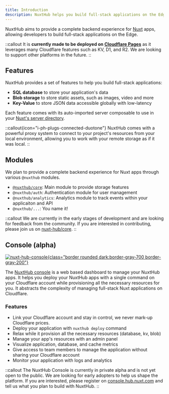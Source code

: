 ```yaml
---
title: Introduction
description: NuxtHub helps you build full-stack applications on the Edge.
---
```


NuxtHub aims to provide a complete backend experience for [Nuxt](https://nuxt.com) apps, allowing developers to build full-stack applications on the Edge.

::callout
It is **currently made to be deployed on [Cloudflare Pages](https://pages.cloudflare.com)** as it leverages many Cloudflare features such as KV, D1, and R2. We are looking to support other platforms in the future.
::

## Features

NuxtHub provides a set of features to help you build full-stack applications:
- **SQL database** to store your application's data
- **Blob storage** to store static assets, such as images, video and more
- **Key-Value** to store JSON data accessible globally with low-latency

Each feature comes with its auto-imported server composable to use in your [Nuxt's server directory](https://nuxt.com/docs/guide/directory-structure/server).

::callout{icon="i-ph-plugs-connected-duotone"}
NuxtHub comes with a powerful proxy system to connect to your project's resources from your local environment, allowing you to work with your remote storage as if it was local.
::

## Modules

We plan to provide a complete backend experience for Nuxt apps through various `@nuxthub` modules.

- [`@nuxthub/core`](https://github.com/nuxt-hub/core): Main module to provide storage features
- `@nuxthub/auth`: Authentication module for user management
- `@nuxthub/analytics`: Analytics module to track events within your applicaiton and API
- `@nuxthub/...`: You name it!

::callout
We are currently in the early stages of development and are looking for feedback from the community. If you are interested in contributing, please join us on [nuxt-hub/core](https://github.com/nuxt-hub/core).
::

## Console (alpha)

[![nuxt-hub-console](/nuxthub-console.png){class="border rounded dark:border-gray-700 border-gray-200"}](https://console.hub.nuxt.com)

The [NuxtHub console](https://console.hub.nuxt.com) is a web based dashboard to manage your NuxtHub apps. It helps you deploy your NuxtHub apps with a single command on your Cloudflare account while provisioning all the necessary resources for you. It abstracts the complexity of managing full-stack Nuxt applications on Cloudflare.

### Features

- Link your Cloudflare account and stay in control, we never mark-up Cloudflare prices.
- Deploy your application with `nuxthub deploy` command
- Relax while it provision all the necessary resources (database, kv, blob)
- Manage your app's resources with an admin panel
- Visualize application, database, and cache metrics
- Give access to team members to manage the application without sharing your Cloudflare account
- Monitor your application with logs and analytics

::callout
The NuxtHub Console is currently in private alpha and is not yet open to the public. We are looking for early adopters to help us shape the platform. If you are interested, please register on [console.hub.nuxt.com](https://console.hub.nuxt.com) and tell us what you plan to build with NuxtHub.
::
